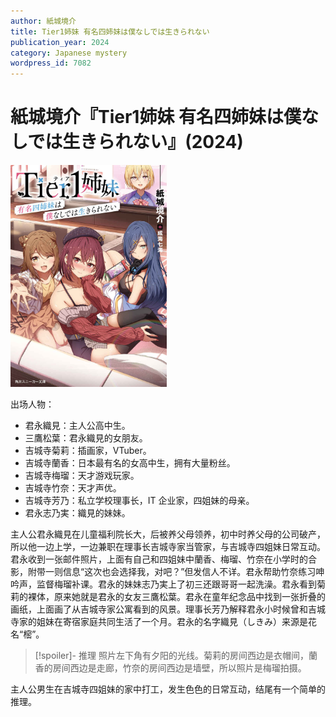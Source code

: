 ```yaml
---
author: 紙城境介
title: Tier1姉妹 有名四姉妹は僕なしでは生きられない
publication_year: 2024
category: Japanese mystery
wordpress_id: 7082
---
```


# 紙城境介『Tier1姉妹 有名四姉妹は僕なしでは生きられない』(2024)

<img src=images/2024b_cover.jpg width=250/>

出场人物：
* 君永織見：主人公高中生。
* 三鷹松葉：君永織見的女朋友。
* 吉城寺菊莉：插画家，VTuber。
* 吉城寺蘭香：日本最有名的女高中生，拥有大量粉丝。
* 吉城寺梅瑠：天才游戏玩家。
* 吉城寺竹奈：天才声优。
* 吉城寺芳乃：私立学校理事长，IT 企业家，四姐妹的母亲。
* 君永志乃実：織見的妹妹。

主人公君永織見在儿童福利院长大，后被养父母领养，初中时养父母的公司破产，所以他一边上学，一边兼职在理事长吉城寺家当管家，与吉城寺四姐妹日常互动。君永收到一张邮件照片，上面有自己和四姐妹中蘭香、梅瑠、竹奈在小学时的合影，附带一则信息“这次也会选择我，对吧？”但发信人不详。君永帮助竹奈练习呻吟声，监督梅瑠补课。君永的妹妹志乃実上了初三还跟哥哥一起洗澡。君永看到菊莉的裸体，原来她就是君永的女友三鷹松葉。君永在童年纪念品中找到一张折叠的画纸，上面画了从吉城寺家公寓看到的风景。理事长芳乃解释君永小时候曾和吉城寺家的姐妹在寄宿家庭共同生活了一个月。君永的名字織見（しきみ）来源是花名“樒”。

> [!spoiler]- 推理
> 照片左下角有夕阳的光线。菊莉的房间西边是衣帽间，蘭香的房间西边是走廊，竹奈的房间西边是墙壁，所以照片是梅瑠拍摄。

主人公男生在吉城寺四姐妹的家中打工，发生色色的日常互动，结尾有一个简单的推理。